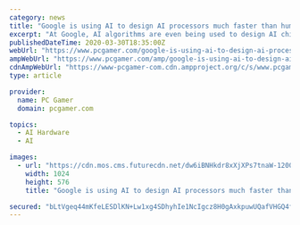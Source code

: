 ```yaml
---
category: news
title: "Google is using AI to design AI processors much faster than humans can"
excerpt: "At Google, AI algorithms are even being used to design AI chips. This is not a complete design of silicon that Google is dealing with, but a subset of chip design known as placement optimization. This is a time-consuming task for humans. As explained by ..."
publishedDateTime: 2020-03-30T18:35:00Z
webUrl: "https://www.pcgamer.com/google-is-using-ai-to-design-ai-processors-much-faster-than-humans-can/"
ampWebUrl: "https://www.pcgamer.com/amp/google-is-using-ai-to-design-ai-processors-much-faster-than-humans-can/"
cdnAmpWebUrl: "https://www-pcgamer-com.cdn.ampproject.org/c/s/www.pcgamer.com/amp/google-is-using-ai-to-design-ai-processors-much-faster-than-humans-can/"
type: article

provider:
  name: PC Gamer
  domain: pcgamer.com

topics:
  - AI Hardware
  - AI

images:
  - url: "https://cdn.mos.cms.futurecdn.net/dw6iBNHkdr8xXjXPs7tnaW-1200-80.jpg"
    width: 1024
    height: 576
    title: "Google is using AI to design AI processors much faster than humans can"

secured: "bLtVgeq44mKfeLESDlKN+Lw1xg4SDhyhIe1NcIgcz8H0gAxkpuwUQafVHGQ4fEVehQrvVxfaqteQxP18cwUOhwjN9vNGuubgMaeunKWM8wXiMt3xtEIMytuTApZyqvWXZmKVc9YS51YwnkNmjXaM80bD/cxYdm5zQsdZN892WnfZ/BnY5fDaUqk8dbcrBfM8WKvw7Jmtf/n2xwskCR3I4ZkXrG6rFvrTiLTjLUcYSLF+RoSxysj8mT5MoaO97D7WY8MKPCy7OKvX4jNjvfiuyXiljTQdm3/6AEmetJ9PfA2H2iZfY3f1j8zSGjP4Jaes;4/9WY/TzeNS7ib6aFkH0hQ=="
---
```


